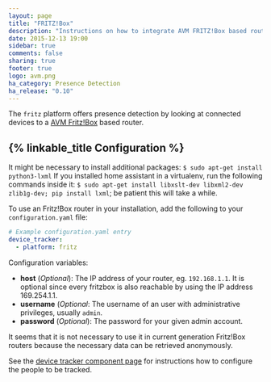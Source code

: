 ```yaml
---
layout: page
title: "FRITZ!Box"
description: "Instructions on how to integrate AVM FRITZ!Box based routers into Home Assistant."
date: 2015-12-13 19:00
sidebar: true
comments: false
sharing: true
footer: true
logo: avm.png
ha_category: Presence Detection
ha_release: "0.10"
---
```



The `fritz` platform offers presence detection by looking at connected devices to a [AVM Fritz!Box](http://avm.de/produkte/fritzbox/) based router.

## {% linkable_title Configuration %}

<p class='note warning'>
It might be necessary to install additional packages: <code>$ sudo apt-get install python3-lxml</code>
If you installed home assistant in a virtualenv, run the following commands inside it: <code>$ sudo apt-get install libxslt-dev libxml2-dev zlib1g-dev; pip install lxml</code>; be patient this will take a while.</p>

To use an Fritz!Box router in your installation, add the following to your `configuration.yaml` file:

```yaml
# Example configuration.yaml entry
device_tracker:
  - platform: fritz
```

Configuration variables:

- **host** (*Optional*): The IP address of your router, eg. `192.168.1.1`. It is optional since every fritzbox is also reachable by using the IP address 169.254.1.1.
- **username** (*Optional*: The username of an user with administrative privileges, usually `admin`.
- **password** (*Optional*): The password for your given admin account.

<p class='note'>
It seems that it is not necessary to use it in current generation Fritz!Box routers because the necessary data can be retrieved anonymously.
</p>

See the [device tracker component page](/components/device_tracker/) for instructions how to configure the people to be tracked.

